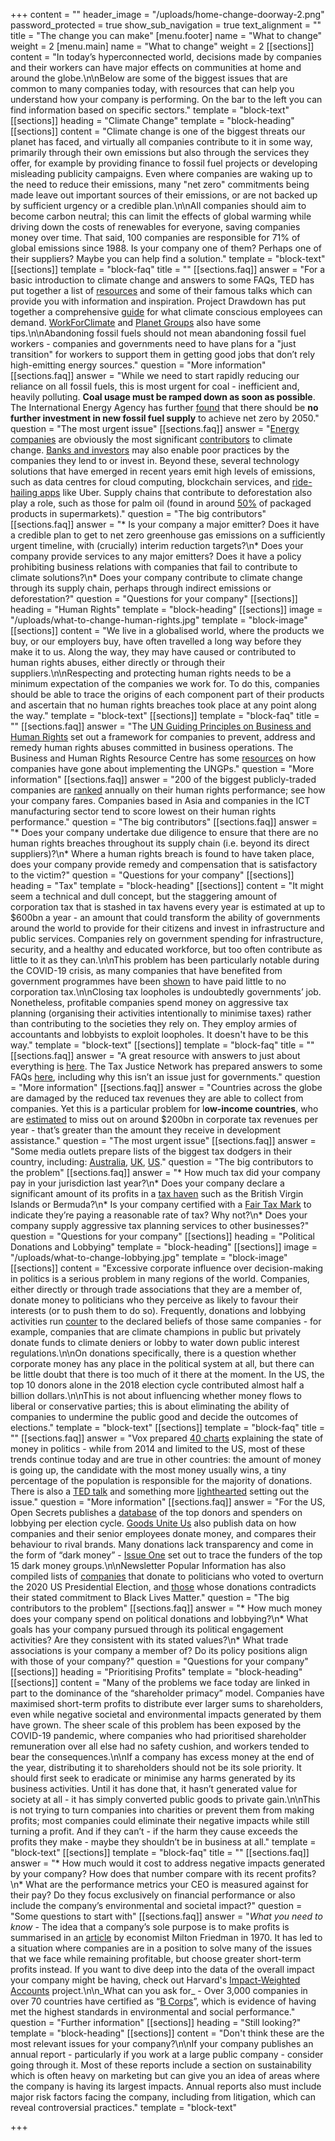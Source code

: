 +++
content = ""
header_image = "/uploads/home-change-doorway-2.png"
password_protected = true
show_sub_navigation = true
text_alignment = ""
title = "The change you can make"
[menu.footer]
name = "What to change"
weight = 2
[menu.main]
name = "What to change"
weight = 2
[[sections]]
content = "In today’s hyperconnected world, decisions made by companies and their workers can have major effects on communities at home and around the globe.\n\nBelow are some of the biggest issues that are common to many companies today, with resources that can help you understand how your company is performing. On the bar to the left you can find information based on specific sectors."
template = "block-text"
[[sections]]
heading = "Climate Change"
template = "block-heading"
[[sections]]
content = "Climate change is one of the biggest threats our planet has faced, and virtually all companies contribute to it in some way, primarily through their own emissions but also through the services they offer, for example by providing finance to fossil fuel projects or developing misleading publicity campaigns. Even where companies are waking up to the need to reduce their emissions, many \"net zero\" commitments being made leave out important sources of their emissions, or are not backed up by sufficient urgency or a credible plan.\n\nAll companies should aim to become carbon neutral; this can limit the effects of global warming while driving down the costs of renewables for everyone, saving companies money over time. That said, 100 companies are responsible for 71% of global emissions since 1988. Is your company one of them? Perhaps one of their suppliers? Maybe you can help find a solution."
template = "block-text"
[[sections]]
template = "block-faq"
title = ""
[[sections.faq]]
answer = "For a basic introduction to climate change and answers to some FAQs, TED has put together a list of [resources](https://countdown.ted.com/get-informed/) and some of their famous talks which can provide you with information and inspiration. Project Drawdown has put together a comprehensive [guide](https://drawdown.org/publications/climate-solutions-at-work) for what climate conscious employees can demand. [WorkForClimate](https://www.workforclimate.org/post/3-practical-tips-climate-action) and [Planet Groups](https://planetgroups.net/wp-content/uploads/2021/04/As-an-employee-what-can-I-do-for-Corporate-Climate-Action_EN.pdf) also have some tips.\n\nAbandoning fossil fuels should not mean abandoning fossil fuel workers - companies and governments need to have plans for a \"just transition\" for workers to support them in getting good jobs that don’t rely high-emitting energy sources."
question = "More information"
[[sections.faq]]
answer = "While we need to start rapidly reducing our reliance on all fossil fuels, this is most urgent for coal - inefficient and, heavily polluting. **Coal usage must be ramped down as soon as possible**. The International Energy Agency has further [found](https://www.iea.org/reports/net-zero-by-2050) that there should be **no further investment in new fossil fuel supply** to achieve net zero by 2050."
question = "The most urgent issue"
[[sections.faq]]
answer = "[Energy companies](https://honestwork.org/what-to-change/energy/) are obviously the most significant [contributors](https://cdn.cdp.net/cdp-production/cms/reports/documents/000/002/327/original/Carbon-Majors-Report-2017.pdf?1501833772#:\\~:text=CDP's%20Carbon%20Majors%20Report%202017,driving%20the%20global%20energy%20transition.) to climate change. [Banks and investors](https://honestwork.org/what-to-change/finance/) may also enable poor practices by the companies they lend to or invest in. Beyond these, several technology solutions that have emerged in recent years emit high levels of emissions, such as data centres for cloud computing, blockchain services, and [ride-hailing apps](https://www.ucsusa.org/resources/ride-hailing-climate-risks) like Uber. Supply chains that contribute to deforestation also play a role, such as those for palm oil (found in around [50%](https://www.wwf.org.uk/updates/8-things-know-about-palm-oil) of packaged products in supermarkets)."
question = "The big contributors"
[[sections.faq]]
answer = "* Is your company a major emitter? Does it have a credible plan to get to net zero greenhouse gas emissions on a sufficiently urgent timeline, with (crucially) interim reduction targets?\n* Does your company provide services to any major emitters? Does it have a policy prohibiting business relations with companies that fail to contribute to climate solutions?\n* Does your company contribute to climate change through its supply chain, perhaps through indirect emissions or deforestation?"
question = "Questions for your company"
[[sections]]
heading = "Human Rights"
template = "block-heading"
[[sections]]
image = "/uploads/what-to-change-human-rights.jpg"
template = "block-image"
[[sections]]
content = "We live in a globalised world, where the products we buy, or our employers buy, have often travelled a long way before they make it to us. Along the way, they may have caused or contributed to human rights abuses, either directly or through their suppliers.\n\nRespecting and protecting human rights needs to be a minimum expectation of the companies we work for. To do this, companies should be able to trace the origins of each component part of their products and ascertain that no human rights breaches took place at any point along the way."
template = "block-text"
[[sections]]
template = "block-faq"
title = ""
[[sections.faq]]
answer = "The [UN Guiding Principles on Business and Human Rights](https://www.ohchr.org/documents/publications/guidingprinciplesbusinesshr_en.pdf) set out a framework for companies to prevent, address and remedy human rights abuses committed in business operations. The Business and Human Rights Resource Centre has some [resources](https://www.business-humanrights.org/en/un-guiding-principles/implementation-tools-examples/implementation-by-companies) on how companies have gone about implementing the UNGPs."
question = "More information"
[[sections.faq]]
answer = "200 of the biggest publicly-traded companies are [ranked](https://www.corporatebenchmark.org/) annually on their human rights performance; see how your company fares. Companies based in Asia and companies in the ICT manufacturing sector tend to score lowest on their human rights performance."
question = "The big contributors"
[[sections.faq]]
answer = "* Does your company undertake due diligence to ensure that there are no human rights breaches throughout its supply chain (i.e. beyond its direct suppliers)?\n* Where a human rights breach is found to have taken place, does your company provide remedy and compensation that is satisfactory to the victim?"
question = "Questions for your company"
[[sections]]
heading = "Tax"
template = "block-heading"
[[sections]]
content = "It might seem a technical and dull concept, but the staggering amount of corporation tax that is stashed in tax havens every year is estimated at up to $600bn a year - an amount that could transform the ability of governments around the world to provide for their citizens and invest in infrastructure and public services. Companies rely on government spending for infrastructure, security, and a healthy and educated workforce, but too often contribute as little to it as they can.\n\nThis problem has been particularly notable during the COVID-19 crisis, as many companies that have benefited from government programmes have been [shown](https://www.reuters.com/article/us-health-coronavirus-companies-tax-excl/exclusive-u-s-taxpayers-virus-relief-went-to-firms-that-avoided-u-s-tax-idUSKBN2341ZE) to have paid little to no corporation tax.\n\nClosing tax loopholes is undoubtedly governments’ job. Nonetheless, profitable companies spend money on aggressive tax planning (organising their activities intentionally to minimise taxes) rather than contributing to the societies they rely on. They employ armies of accountants and lobbyists to exploit loopholes. It doesn't have to be this way."
template = "block-text"
[[sections]]
template = "block-faq"
title = ""
[[sections.faq]]
answer = "A great resource with answers to just about everything is [here](https://www.icij.org/investigations/panama-papers/what-is-a-tax-haven-offshore-finance-explained/). The Tax Justice Network has prepared answers to some FAQs [here](https://www.taxjustice.net/faq/), including why this isn’t an issue just for governments."
question = "More information"
[[sections.faq]]
answer = "Countries across the globe are damaged by the reduced tax revenues they are able to collect from companies. Yet this is a particular problem for l**ow-income countries**, who are [estimated](https://www.imf.org/external/pubs/ft/fandd/2019/09/tackling-global-tax-havens-shaxon.htm) to miss out on around $200bn in corporate tax revenues per year - that’s greater than the amount they receive in development assistance."
question = "The most urgent issue"
[[sections.faq]]
answer = "Some media outlets prepare lists of the biggest tax dodgers in their country, including: [Australia](https://michaelwest.com.au/revealed-australias-top-40-tax-dodgers-for-2021/), [UK](https://www.thisismoney.co.uk/money/news/article-6522913/Almost-1-5-biggest-firms-paid-year-5-got-handout-taxman.html), [US](https://itep.org/corporate-tax-avoidance-under-the-tax-cuts-and-jobs-act/)."
question = "The big contributors to the problem"
[[sections.faq]]
answer = "* How much tax did your company pay in your jurisdiction last year?\n* Does your company declare a significant amount of its profits in a [tax haven](https://cthi.taxjustice.net/en/) such as the British Virgin Islands or Bermuda?\n* Is your company certified with a [Fair Tax Mark](https://fairtaxmark.net/) to indicate they’re paying a reasonable rate of tax? Why not?\n* Does your company supply aggressive tax planning services to other businesses?"
question = "Questions for your company"
[[sections]]
heading = "Political Donations and Lobbying"
template = "block-heading"
[[sections]]
image = "/uploads/what-to-change-lobbying.jpg"
template = "block-image"
[[sections]]
content = "Excessive corporate influence over decision-making in politics is a serious problem in many regions of the world. Companies, either directly or through trade associations that they are a member of, donate money to politicians who they perceive as likely to favour their interests (or to push them to do so). Frequently, donations and lobbying activities run [counter](https://politicalaccountability.net/hifi/files/Conflicted-Consequences.pdf) to the declared beliefs of those same companies - for example, companies that are climate champions in public but privately donate funds to climate deniers or lobby to water down public interest regulations.\n\nOn donations specifically, there is a question whether corporate money has any place in the political system at all, but there can be little doubt that there is too much of it there at the moment. In the US, the top 10 donors alone in the 2018 election cycle contributed almost half a billion dollars.\n\nThis is not about influencing whether money flows to liberal or conservative parties; this is about eliminating the ability of companies to undermine the public good and decide the outcomes of elections."
template = "block-text"
[[sections]]
template = "block-faq"
title = ""
[[sections.faq]]
answer = "Vox prepared [40 charts](https://www.vox.com/2014/7/30/5949581/money-in-politics-charts-explain) explaining the state of money in politics - while from 2014 and limited to the US, most of these trends continue today and are true in other countries: the amount of money is going up, the candidate with the most money usually wins, a tiny percentage of the population is responsible for the majority of donations. There is also a [TED talk](https://www.ted.com/talks/lawrence_lessig_we_the_people_and_the_republic_we_must_reclaim) and something more [lighthearted](https://www.youtube.com/watch?v=Ylomy1Aw9Hk) setting out the issue."
question = "More information"
[[sections.faq]]
answer = "For the US, Open Secrets publishes a [database](https://www.opensecrets.org/orgs/all-profiles) of the top donors and spenders on lobbying per election cycle. [Goods Unite Us](https://www.goodsuniteus.com/) also publish data on how companies and their senior employees donate money, and compares their behaviour to rival brands. Many donations lack transparency and come in the form of “dark money” - [Issue One](https://www.issueone.org/dark-money/) set out to trace the funders of the top 15 dark money groups.\n\nNewsletter Popular Information has also compiled lists of [companies](https://popular.info/p/the-january-6-corporate-accountability?s=r) that donate to politicians who voted to overturn the 2020 US Presidential Election, and [those](https://popular.info/p/corporations-tweet-support-for-black?s=r) whose donations contradicts their stated commitment to Black Lives Matter."
question = "The big contributors to the problem"
[[sections.faq]]
answer = "* How much money does your company spend on political donations and lobbying?\n* What goals has your company pursued through its political engagement activities? Are they consistent with its stated values?\n* What trade associations is your company a member of? Do its policy positions align with those of your company?"
question = "Questions for your company"
[[sections]]
heading = "Prioritising Profits"
template = "block-heading"
[[sections]]
content = "Many of the problems we face today are linked in part to the dominance of the “shareholder primacy” model. Companies have maximised short-term profits to distribute ever larger sums to shareholders, even while negative societal and environmental impacts generated by them have grown. The sheer scale of this problem has been exposed by the COVID-19 pandemic, where companies who had prioritised shareholder remuneration over all else had no safety cushion, and workers tended to bear the consequences.\n\nIf a company has excess money at the end of the year, distributing it to shareholders should not be its sole priority. It should first seek to eradicate or minimise any harms generated by its business activities. Until it has done that, it hasn’t generated value for society at all - it has simply converted public goods to private gain.\n\nThis is not trying to turn companies into charities or prevent them from making profits; most companies could eliminate their negative impacts while still turning a profit. And if they can’t - if the harm they cause exceeds the profits they make - maybe they shouldn’t be in business at all."
template = "block-text"
[[sections]]
template = "block-faq"
title = ""
[[sections.faq]]
answer = "* How much would it cost to address negative impacts generated by your company? How does that number compare with its recent profits?\n* What are the performance metrics your CEO is measured against for their pay? Do they focus exclusively on financial performance or also include the company’s environmental and societal impact?"
question = "Some questions to start with"
[[sections.faq]]
answer = "_What you need to know_ - The idea that a company’s sole purpose is to make profits is summarised in an [article](https://www.nytimes.com/1970/09/13/archives/article-15-no-title.html) by economist Milton Friedman in 1970. It has led to a situation where companies are in a position to solve many of the issues that we face while remaining profitable, but choose greater short-term profits instead. If you want to dive deep into the data of the overall impact your company might be having, check out Harvard's [Impact-Weighted Accounts](https://www.hbs.edu/impact-weighted-accounts/Pages/default.aspx) project.\n\n_What can you ask for_ - Over 3,000 companies in over 70 countries have certified as “[B Corps](https://bcorporation.net/)”, which is evidence of having met the highest standards in environmental and social performance."
question = "Further information"
[[sections]]
heading = "Still looking?"
template = "block-heading"
[[sections]]
content = "Don't think these are the most relevant issues for your company?\n\nIf your company publishes an annual report - particularly if you work at a large public company - consider going through it. Most of these reports include a section on sustainability which is often heavy on marketing but can give you an idea of areas where the company is having its largest impacts. Annual reports also must include major risk factors facing the company, including from litigation, which can reveal controversial practices."
template = "block-text"

+++
